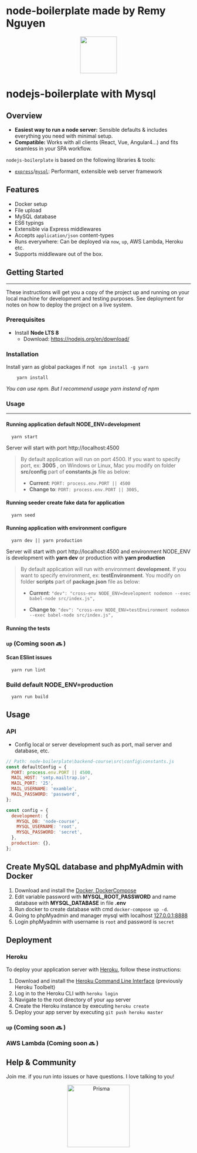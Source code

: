 # node-boilerplate made by Remy Nguyen
<p align="center"><img src="https://www.eddisrupt.com/img/nodejs.png" width="100" /></p>

# nodejs-boilerplate with Mysql

## Overview

* **Easiest way to run a node server:** Sensible defaults & includes everything you need with minimal setup.
* **Compatible:** Works with all clients (React, Vue, Angular4...) and fits seamless in your SPA workflow.

`nodejs-boilerplate` is based on the following libraries & tools:

* [`express`](https://github.com/expressjs/express)/[`mysql`](http://docs.sequelizejs.com): Performant, extensible web server framework

## Features

* Docker setup
* File upload
* MySQL database
* ES6 typings
* Extensible via Express middlewares
* Accepts `application/json` content-types
* Runs everywhere: Can be deployed via `now`, `up`, AWS Lambda, Heroku etc.
* Supports middleware out of the box.


## Getting Started
***
These instructions will get you a copy of the project up and running on your local machine for development and testing purposes. See deployment for notes on how to deploy the project on a live system.

### Prerequisites

- Install **Node LTS 8** 
  - Download: https://nodejs.org/en/download/


### Installation

  Install yarn as global packages if not ``` npm install -g yarn```
```
    yarn install
```
*You can use npm. But I recommend usage yarn instend of npm*

### Usage
***

#### Running application default NODE_ENV=development 

```
  yarn start
```

Server will start with port http://localhost:4500

> By default application will run on port 4500. If you want to specify port, ex: **3005** , on Windows or Linux, Mac you modify on folder **src/config** part of **constants.js** file as below:
>  - **Current**: ``` PORT: process.env.PORT || 4500 ```  
>  - **Change to**: ``` PORT: process.env.PORT || 3005, ```

#### Running seeder create fake data for application

```
  yarn seed
```

#### Running application with environment configure 

```
  yarn dev || yarn production
```

Server will start with port http://localhost:4500 and environment NODE_ENV is development with **yarn dev** or production with **yarn production**

> By default application will run with environment **development**. If you want to specify environment, ex: **testEnvironment**. You modify on folder **scripts** part of **package.json** file as below:
>  - **Current**: ``` "dev": "cross-env NODE_ENV=development nodemon --exec babel-node src/index.js", ```  
>
>  - **Change to**: ``` "dev": "cross-env NODE_ENV=testEnvironment nodemon --exec babel-node src/index.js", ```

 
    
#### Running the tests

### `up` (Coming soon 🔜 )

#### Scan ESlint issues

```
  yarn run lint
```

### Build default NODE_ENV=production

```
  yarn run build
```


## Usage

### API
* Config local or server development such as port, mail server and database, etc.
```js
// Path: node-boilerplate\backend-course\src\config\constants.js
const defaultConfig = {
  PORT: process.env.PORT || 4500,
  MAIL_HOST: 'smtp.mailtrap.io',
  MAIL_PORT: '25',
  MAIL_USERNAME: 'examble',
  MAIL_PASSWORD: 'password',
};

const config = {
  development: {
    MYSQL_DB: 'node-course',
    MYSQL_USERNAME: 'root',
    MYSQL_PASSWORD: 'secret',
  },
  production: {},
};

```
## Create MySQL database and phpMyAdmin with Docker

1.  Download and install the [Docker, DockerCompose](https://www.docker.com/)
2.  Edit variable password with **MYSQL_ROOT_PASSWORD** and name database with **MYSQL_DATABASE** in file **.env**
3.  Run docker to create database with cmd `docker-compose up -d`.
4.  Going to phpMyadmin and manager mysql with localhost [127.0.0.1:8888](http://127.0.0.1:8888/)
5.  Login phpMyadmin with username is `root` and password is `secret`

## Deployment

### Heroku

To deploy your application server with [Heroku](https://heroku.com), follow these instructions:

1.  Download and install the [Heroku Command Line Interface](https://devcenter.heroku.com/articles/heroku-cli#download-and-install) (previously Heroku Toolbelt)
2.  Log in to the Heroku CLI with `heroku login`
3.  Navigate to the root directory of your `app` server
4.  Create the Heroku instance by executing `heroku create`
5.  Deploy your app server by executing `git push heroku master`

### `up` (Coming soon 🔜 )

### AWS Lambda (Coming soon 🔜 )

## Help & Community

Join me. if you run into issues or have questions. I love talking to you!

<p align="center"><a href="https://oss.prisma.io"><img src="https://imgur.com/IMU2ERq.png" alt="Prisma" height="170px"></a></p>
